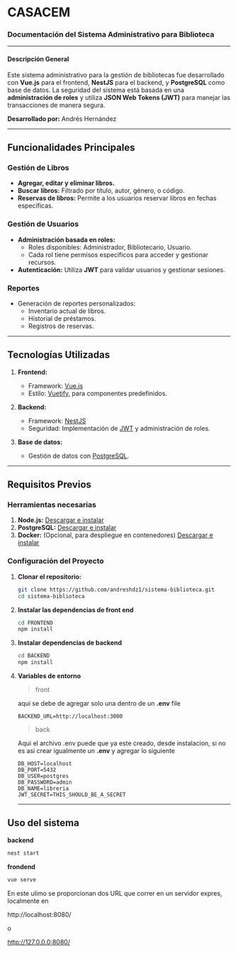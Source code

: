 # CASACEM
### Documentación del Sistema Administrativo para Biblioteca

---

#### Descripción General

Este sistema administrativo para la gestión de bibliotecas fue desarrollado con **Vue.js** para el frontend, **NestJS** para el backend, y **PostgreSQL** como base de datos. La seguridad del sistema está basada en una **administración de roles** y utiliza **JSON Web Tokens (JWT)** para manejar las transacciones de manera segura.

**Desarrollado por:** Andrés Hernández

---

## Funcionalidades Principales

### Gestión de Libros

- **Agregar, editar y eliminar libros.**
- **Buscar libros:** Filtrado por título, autor, género, o código.
- **Reservas de libros:** Permite a los usuarios reservar libros en fechas específicas.
  
### Gestión de Usuarios

- **Administración basada en roles:**
  - Roles disponibles: Administrador, Bibliotecario, Usuario.
  - Cada rol tiene permisos específicos para acceder y gestionar recursos.
- **Autenticación:** Utiliza **JWT** para validar usuarios y gestionar sesiones.

### Reportes

- Generación de reportes personalizados:
  - Inventario actual de libros.
  - Historial de préstamos.
  - Registros de reservas.

---

## Tecnologías Utilizadas

1. **Frontend:**
   - Framework: [Vue.js](https://vuejs.org/)
   - Estilo: [Vuetify](https://vuetifyjs.com/), para componentes predefinidos.

2. **Backend:**
   - Framework: [NestJS](https://nestjs.com/)
   - Seguridad: Implementación de [JWT](https://jwt.io/) y administración de roles.

3. **Base de datos:**
   - Gestión de datos con [PostgreSQL](https://www.postgresql.org/).

---

## Requisitos Previos

### Herramientas necesarias

1. **Node.js:** [Descargar e instalar](https://nodejs.org/)
2. **PostgreSQL:** [Descargar e instalar](https://www.postgresql.org/download/)
3. **Docker:** (Opcional, para despliegue en contenedores) [Descargar e instalar](https://www.docker.com/)

### Configuración del Proyecto

1. **Clonar el repositorio:**  
   ```bash
   git clone https://github.com/andreshdz1/sistema-biblioteca.git
   cd sistema-biblioteca
   ```
2. **Instalar las dependencias de front end**
    ```bash
    cd FRONTEND
    npm install
    ```
3. **Instalar dependencias de backend**
    ```bash
    cd BACKEND
    npm install
    ```
4. **Variables de entorno**
    >front
    
    aqui se debe de agregar solo una dentro de un **.env** file
    ```
    BACKEND_URL=http://localhost:3000
    ```
    > back

    Aqui el archivo .env puede que ya este creado, desde instalacion, si no es asi crear igualmente un **.env** y agregar lo siguiente
    ```
    DB_HOST=localhost
    DB_PORT=5432
    DB_USER=postgres
    DB_PASSWORD=admin
    DB_NAME=libreria
    JWT_SECRET=THIS_SHOULD_BE_A_SECRET
    ```

    ----
## Uso del sistema

**backend**
``` bash
nest start
```
**frondend**
``` bash
vue serve
```
En este ulimo se proporcionan dos URL que correr en un servidor expres, localmente en 

http://localhost:8080/ 

o

http://127.0.0.0:8080/ 
